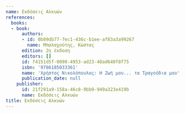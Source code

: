 ```yaml
---
name: Εκδόσεις Αλκυών
references:
  books:
  - book:
      authors:
      - id: 0b09db77-7ec1-436c-b1ee-af83a3a99267
        name: Μπαλαχούτης, Κώστας
      edition: 2η έκδοση
      editors: []
      id: f4151d5f-0090-4953-ad23-40ad640f8f75
      isbn: '9786185033361'
      name: 'Χρήστος Νικολόπουλος: Η Ζωή μου... τα Τραγούδια μου'
      publication_date: null
    publisher:
      id: 21f291a9-158a-46c8-9bb9-949a323e419b
      name: Εκδόσεις Αλκυών
title: Εκδόσεις Αλκυών
---
```


